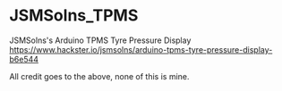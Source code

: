 # JSMSolns_TPMS
JSMSolns's Arduino TPMS Tyre Pressure Display 
https://www.hackster.io/jsmsolns/arduino-tpms-tyre-pressure-display-b6e544

All credit goes to the above, none of this is mine.  




